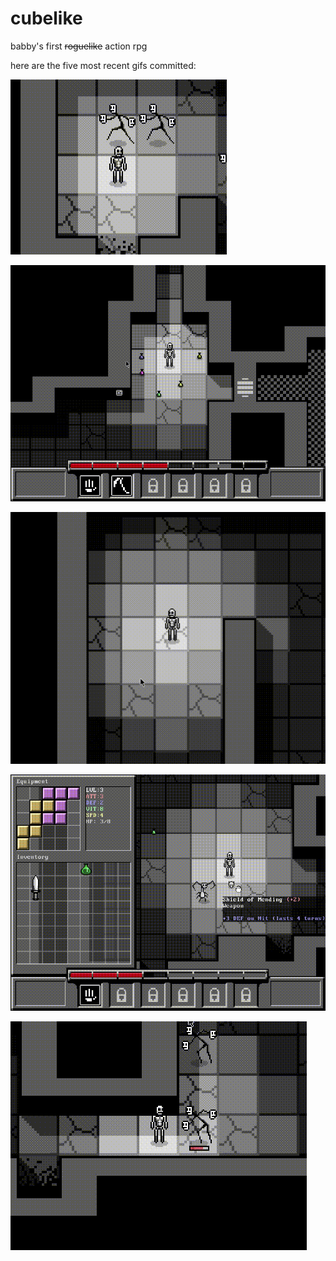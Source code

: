 # cubelike
babby's first ~~roguelike~~ action rpg 

here are the five most recent gifs committed:

![136_enemies_aggro.gif](gifs/136_enemies_aggro.gif?raw=true "136_enemies_aggro")

![135_potion_demo.gif](gifs/135_potion_demo.gif?raw=true "135_potion_demo")

![134_night_vision_potion.gif](gifs/134_night_vision_potion.gif?raw=true "134_night_vision_potion")

![133_status_effects.gif](gifs/133_status_effects.gif?raw=true "133_status_effects")

![132_death_fadeout.gif](gifs/132_death_fadeout.gif?raw=true "132_death_fadeout")

